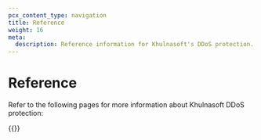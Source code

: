 ```yaml
---
pcx_content_type: navigation
title: Reference
weight: 16
meta:
  description: Reference information for Khulnasoft's DDoS protection.
---
```


# Reference

Refer to the following pages for more information about Khulnasoft DDoS protection:

{{<directory-listing>}}
